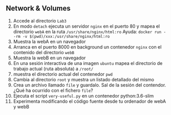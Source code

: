 ## Network & Volumes

1. Accede al directorio `Lab3`
2. En modo `detach` ejecuta un servidor `nginx` en el puerto 80 y mapea el directorio `webA` en la ruta `/usr/share/nginx/html:ro`
  Ayuda: `docker run --rm -v $(pwd)/xxx:/usr/share/nginx/html:ro`
3. Muestra la webA en un navegador
4. Arranca en el puerto 8000 en background un contenedor `nginx` con el contenido del directorio `webB`
5. Muestra la webB en un navegador
6. En una sesión interactiva de una imagen `ubuntu` mapea el directorio de trabajo actual (ruta absoluta) a `/root/` 
7. muestra el directorio actual del contenedor `pwd`
8. Cambia al directorio `root` y muestra un listado detallado del mismo
9. Crea un archivo llamado `file` y guardalo. Sal de la sesión del contendor. ¿Qué ha ocurrido con el fichero `file`?
10. Ejecuta el script `very-useful.py` en un contenedor python:3.6-slim
11. Experimenta modificando el código fuente desde tu ordenador de webA y webB
